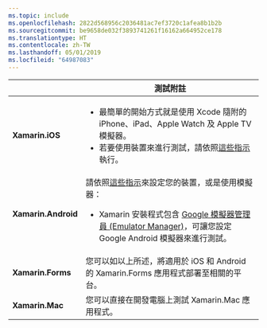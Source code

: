 ```yaml
---
ms.topic: include
ms.openlocfilehash: 2822d568956c2036481ac7ef3720c1afea8b1b2b
ms.sourcegitcommit: be9658de032f3893741261f16162a664952ce178
ms.translationtype: HT
ms.contentlocale: zh-TW
ms.lasthandoff: 05/01/2019
ms.locfileid: "64987083"
---
```

||測試附註|
|---|---|
|**Xamarin.iOS**|<ul><li>最簡單的開始方式就是使用 Xcode 隨附的 iPhone、iPad、Apple Watch 及 Apple TV 模擬器。</li><li>若要使用裝置來進行測試，請依照<a href="~/ios/get-started/installation/device-provisioning/index.md">這些指示</a>執行。</li></ul>|
|**Xamarin.Android**|請依照<a href="~/android/get-started/installation/set-up-device-for-development.md">這些指示</a>來設定您的裝置，或是使用模擬器：<ul><li>Xamarin 安裝程式包含 <a href="~/android/deploy-test/debugging/android-sdk-emulator/index.md">Google 模擬器管理員 (Emulator Manager)</a>，可讓您設定 Google Android 模擬器來進行測試。</li></ul>|
|**Xamarin.Forms**|您可以如以上所述，將適用於 iOS 和 Android 的 Xamarin.Forms 應用程式部署至相關的平台。|
|**Xamarin.Mac**|您可以直接在開發電腦上測試 Xamarin.Mac 應用程式。|
